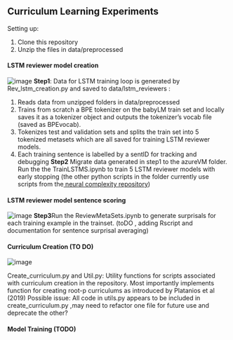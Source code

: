## Curriculum Learning Experiments

Setting up:

1. Clone this repository
2. Unzip the files in data/preprocessed

#### LSTM reviewer model creation
![image](https://github.com/Aryaman-Datta-Chobey/curriculum-learning/assets/97906694/53db9f00-6956-44f2-a147-e6a9ee7c2cad)
 **Step1**: Data for LSTM training loop is generated by  Rev_lstm_creation.py and saved to data/lstm_reviewers : 
1. Reads data from unzipped folders in data/preprocessed 
2.  Trains from scratch a BPE tokenizer on the babyLM train set  and locally saves it as a tokenizer object and outputs the tokenizer’s vocab file (saved as BPEvocab).
3.  Tokenizes test and validation sets and splits the  train set into 5 tokenized metasets which are all saved for  training LSTM reviewer models.
4.  Each training sentence is labelled by a sentID for tracking and debugging
**Step2** Migrate data generated in step1 to the azureVM folder. Run the the TrainLSTMS.ipynb to train 5 LSTM reviewer models with early stopping (the other python scripts in the folder currently use scripts from the[ neural complexity repository](https://github.com/vansky/neural-complexity))
#### LSTM reviewer model sentence scoring 
![image](https://github.com/Aryaman-Datta-Chobey/curriculum-learning/assets/97906694/41c52e08-30e8-4fcf-81fb-ad01141fcf07)
**Step3**Run the ReviewMetaSets.ipynb to generate surprisals for each training example in the trainset. (toDO , adding Rscript and documentation for sentence surprisal averaging)
#### Curriculum Creation (TO DO)
![image](https://github.com/Aryaman-Datta-Chobey/curriculum-learning/assets/97906694/4f6241b4-2092-49bb-a34d-867deac2c772)

Create_curriculum.py and Util.py: 
Utility functions for scripts associated with curriculum creation in the repository. Most importantly implements  function for creating  root-p curriculums as introduced by Platanios et al (2019)
Possible issue: All code in utils.py appears to be included in create_curriculum.py ,may need to refactor one file for future use  and deprecate the other?

#### Model Training (TODO)



 
